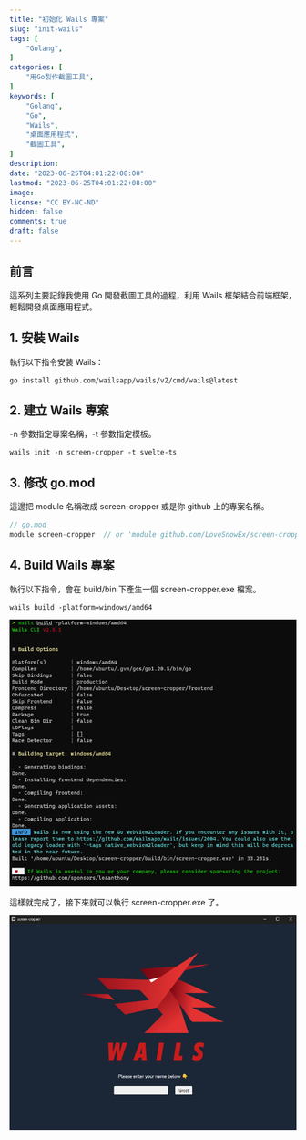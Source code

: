 ```yaml
---
title: "初始化 Wails 專案"
slug: "init-wails"
tags: [
    "Golang",
]
categories: [
    "用Go製作截圖工具",
]
keywords: [
    "Golang",
    "Go",
    "Wails",
    "桌面應用程式",
    "截圖工具",
]
description:
date: "2023-06-25T04:01:22+08:00"
lastmod: "2023-06-25T04:01:22+08:00"
image:
license: "CC BY-NC-ND"
hidden: false
comments: true
draft: false
---
```


## 前言

這系列主要記錄我使用 Go 開發截圖工具的過程，利用 Wails 框架結合前端框架，輕鬆開發桌面應用程式。

## 1. 安裝 Wails

執行以下指令安裝 Wails：

```shell
go install github.com/wailsapp/wails/v2/cmd/wails@latest
```

## 2. 建立 Wails 專案

-n 參數指定專案名稱，-t 參數指定模板。

```shell
wails init -n screen-cropper -t svelte-ts
```

## 3. 修改 go.mod

這邊把 module 名稱改成 screen-cropper 或是你 github 上的專案名稱。

```go
// go.mod
module screen-cropper  // or 'module github.com/LoveSnowEx/screen-cropper'
```

## 4. Build Wails 專案

執行以下指令，會在 build/bin 下產生一個 screen-cropper.exe 檔案。

```shell
wails build -platform=windows/amd64
```

![build](wails-build.png)

這樣就完成了，接下來就可以執行 screen-cropper.exe 了。

![run](wails-run.png)
